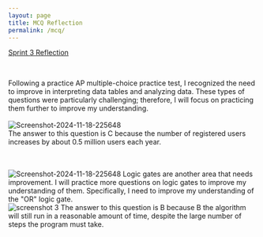 ```yaml
---
layout: page
title: MCQ Reflection
permalink: /mcq/
---
```


<a href="/adi_student/sprint3/">Sprint 3 Reflection</a>

<br>

Following a practice AP multiple-choice practice test, I recognized the need to improve in interpreting data tables and analyzing data. These types of questions were particularly challenging; therefore, I will focus on practicing them further to improve my understanding.
<br>
<br>
<img src="https://i.ibb.co/4f1F6zh/Screenshot-2024-11-18-225648.png" alt="Screenshot-2024-11-18-225648" border="0">
<br>
The answer to this question is C because the number of registered users increases by about 0.5 million users each year.

<br>
<br>
<img src="https://i.ibb.co/zFs2KnZ/Screenshot-2024-11-18-230123.png" alt="Screenshot-2024-11-18-225648" border="0">
Logic gates are another area that needs improvement. I will practice more questions on logic gates to improve my understanding of them. Specifically, I need to improve my understanding of the "OR" logic gate.
<br>
<img src="https://i.ibb.co/MVqCKy4/Screenshot-2024-11-18-230516.png" alt="screenshot 3">
The answer to this question is B because B the algorithm will still run in a reasonable amount of time, despite the large number of steps the program must take.

<script src="https://utteranc.es/client.js"
        repo="adik1025/adi_student"
        issue-term="pathname"
        theme="github-light"
        crossorigin="anonymous"
        async>
</script>